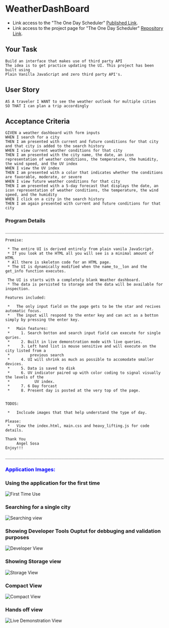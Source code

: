 # WeatherDashBoard


* Link access to the "The One Day Scheduler" [Published Link](https://xtended99.github.io/WeatherDashBoard/).
* Link access to the project page for "The One Day Scheduler" [Repository Link](https://github.com/Xtended99/WeatherDashBoard).


## Your Task

```
Build an interface that makes use of third party API  
The idea is to get practice updating the UI. This project has been built using  
Plain Vanilla JavaScript and zero third party API's.  

```

## User Story

```
AS A traveler I WANT to see the weather outlook for multiple cities  
SO THAT I can plan a trip accordingly  
```

## Acceptance Criteria

```
GIVEN a weather dashboard with form inputs
WHEN I search for a city
THEN I am presented with current and future conditions for that city and that city is added to the search history
WHEN I view current weather conditions for that city
THEN I am presented with the city name, the date, an icon representation of weather conditions, the temperature, the humidity, the wind speed, and the UV index
WHEN I view the UV index
THEN I am presented with a color that indicates whether the conditions are favorable, moderate, or severe
WHEN I view future weather conditions for that city
THEN I am presented with a 5-day forecast that displays the date, an icon representation of weather conditions, the temperature, the wind speed, and the humidity
WHEN I click on a city in the search history
THEN I am again presented with current and future conditions for that city
```

### Program Details

```
_______________________________________________________________________

Premise:

 * The entire UI is derived entirely from plain vanila JavaScript.  
 * If you look at the HTML all you will see is a minimal amount of HTML  
 * All there is skeleton code for an HTML page.  
 * The UI is dynamically modified when the name_to__lon and the get_info function executes.  

 The UI is starts with a completely blank Weather dashboard.  
 * The data is persisted to storage and the data will be available for inspection.
 
Features included:

 *   The only input field on the page gets to be the star and recives automatic focus. 
 *   The input will respond to the enter key and can act as a botton simply by pressing the enter key.  

 *   Main features:  
 *     1. Search botton and search input field can execute for single quries.  
 *     2. Built in live demonstration mode with live queries.  
 *     3. Left hand list is mouse sensitive and will execute on the city listed from a 
 *         previous search
 *     4. UI will shrink as much as possible to accomodate smaller devices.  
 *     5. Data is saved to disk  
 *     6. UV indicator paired up with color coding to signal visually the levels of the
 *           UV index.  
 *     7. 6 Day forcast 
 *     8. Present day is posted at the very top of the page.

 
TODOS:

 *   Inclcude images that that help understand the type of day. 
 
Please:
 *   View the index.html, main.css and heavy_lifting.js for code details.

Thank You
     Angel Sosa
Enjoy!!!
 _______________________________________________________________________
```

### <span style="color:blue">**Application Images:**</span>
  
  
### **Using the application for the first time**   
   ![First Time Use](./assets/images/programstartup.png)   
  
  
  
### **Searching for a single city**  
  ![Searching view](./assets/images/singlesiteseartch.png)   
  
  
  
### **Showing Developer Tools Ouptut for debbuging and validation purposes**   
  ![Developer View](./assets/images/consolelogging.png)   
  
  
  
### **Showing Storage view**   
  ![Storage View](./assets/images/Storageview.png)   
  
  
### **Compact View**   
  ![Compact View](./assets/images/compressedview.png)   
 

### **Hands off view**   
  ![Live Demonstration View](./assets/images/demonstrationview.png)   































